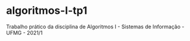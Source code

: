 # algoritmos-I-tp1
Trabalho prático da disciplina de Algoritmos I - Sistemas de Informação - UFMG - 2021/1
